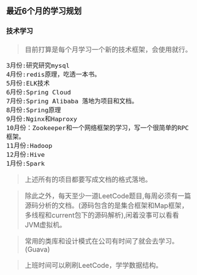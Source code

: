 <font size =4>

### 最近6个月的学习规划

#### 技术学习

>目前打算是每个月学习一个新的技术框架，会使用就行。
```text
3月份:研究研究mysql
4月份:redis原理，吃透一本书。
5月份:ELK技术
6月份:Spring Cloud
7月份:Spring Alibaba 落地为项目和文档。
8月份:Spring原理
9月份:Nginx和Haproxy
10月份：Zookeeper和一个网络框架的学习，写一个很简单的RPC框架。
11月份:Hadoop
12月份:Hive
1月份:Spark
```
>上述所有的项目都要写成文档的格式落地。

>除此之外，每天至少一道LeetCode题目,每周必须有一篇源码分析的文档。(源码包含的是集合框架和Map框架，多线程和current包下的源码解析),闲着没事可以看看JVM虚拟机。

>常用的类库和设计模式在公司有时间了就会去学习。(Guava)

>上班时间可以刷刷LeetCode，学学数据结构。

